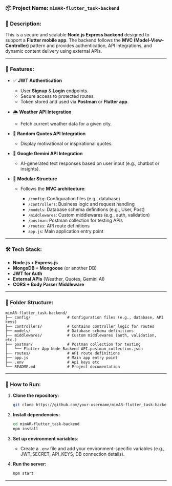 

### 📦 Project Name: `mimAR-flutter_task-backend`

### 📄 Description:

This is a secure and scalable **Node.js Express backend** designed to support a **Flutter mobile app**. The backend follows the **MVC (Model-View-Controller)** pattern and provides authentication, API integrations, and dynamic content delivery using external APIs.

---

### 🚀 Features:

* ✅ **JWT Authentication**

  * User **Signup** & **Login** endpoints.
  * Secure access to protected routes.
  * Token stored and used via **Postman** or **Flutter app**.


* 🌦️ **Weather API Integration**

  * Fetch current weather data for a given city.

* 💬 **Random Quotes API Integration**

  * Display motivational or inspirational quotes.

* 🤖 **Google Gemini API Integration**

  * AI-generated text responses based on user input (e.g., chatbot or insights).

* 📁 **Modular Structure**

  * Follows the **MVC architecture**:

    * `/config`: Configuration files (e.g., database)
    * `/controllers`: Business logic and request handling
    * `/models`: Database schema definitions (e.g., User, Post)
    * `/middlewares`: Custom middlewares (e.g., auth, validation)
    * `/postman`: Postman collection for testing APIs
    * `/routes`: API route definitions
    * `app.js`: Main application entry point

---

### 🛠️ Tech Stack:

* **Node.js + Express.js**
* **MongoDB + Mongoose** (or another DB)
* **JWT for Auth**
* **External APIs** (Weather, Quotes, Gemini AI)
* **CORS + Body Parser Middleware**

---

### 📂 Folder Structure:

```
mimAR-flutter_task-backend/
├── config/                # Configuration files (e.g., database, API keys)
├── controllers/           # Contains controller logic for routes
├── models/                # Database schema definitions
├── middlewares/           # Custom middlewares (auth, validation, etc.)
├── postman/               # Postman collection for testing
│   └── Flutter App Node_Backend API.postman_collection.json
├── routes/                # API route definitions
├── app.js                 # Main app entry point
├── .env                   # Api keys etc
└── README.md              # Project documentation
```

---

### 📌 How to Run:

1. **Clone the repository:**

   ```bash
   git clone https://github.com/your-username/mimAR-flutter_task-backend.git
   ```

2. **Install dependencies:**

   ```bash
   cd mimAR-flutter_task-backend
   npm install
   ```

3. **Set up environment variables**:

   * Create a `.env` file and add your environment-specific variables (e.g., JWT\_SECRET, API\_KEYS, DB connection details).

4. **Run the server:**

   ```bash
   npm start
   ```

---


